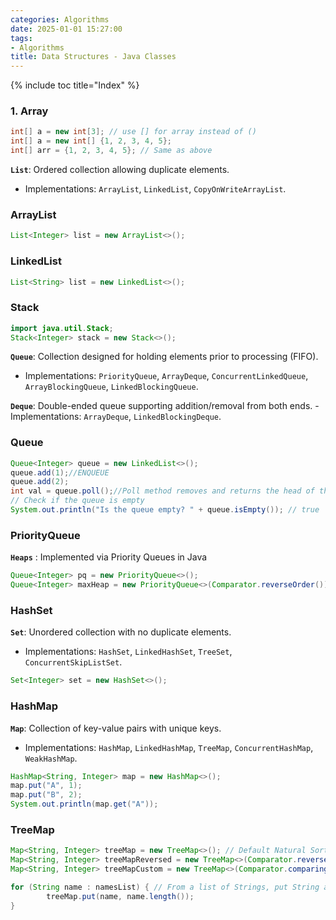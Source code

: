 ```yaml
---
categories: Algorithms
date: 2025-01-01 15:27:00
tags:
- Algorithms
title: Data Structures - Java Classes
---
```


{% include toc title="Index" %}

### 1. **Array**
```java
int[] a = new int[3]; // use [] for array instead of ()
int[] a = new int[] {1, 2, 3, 4, 5};
int[] arr = {1, 2, 3, 4, 5}; // Same as above
```

**`List`**: Ordered collection allowing duplicate elements.
- Implementations: `ArrayList`, `LinkedList`, `CopyOnWriteArrayList`.

### **ArrayList**
```java
List<Integer> list = new ArrayList<>();
```

### **LinkedList**
```java
List<String> list = new LinkedList<>();
```

### **Stack**
```java
import java.util.Stack;
Stack<Integer> stack = new Stack<>();
```

**`Queue`**: Collection designed for holding elements prior to processing (FIFO).
- Implementations: `PriorityQueue`, `ArrayDeque`, `ConcurrentLinkedQueue`, `ArrayBlockingQueue`, `LinkedBlockingQueue`.

**`Deque`**: Double-ended queue supporting addition/removal from both ends.
    - Implementations: `ArrayDeque`, `LinkedBlockingDeque`.

### **Queue**
```java
Queue<Integer> queue = new LinkedList<>();
queue.add(1);//ENQUEUE
queue.add(2);
int val = queue.poll();//Poll method removes and returns the head of the queue.DEQUEUE
// Check if the queue is empty
System.out.println("Is the queue empty? " + queue.isEmpty()); // true
```

### **PriorityQueue**
**`Heaps`** : Implemented via Priority Queues in Java

```java
Queue<Integer> pq = new PriorityQueue<>();
Queue<Integer> maxHeap = new PriorityQueue<>(Comparator.reverseOrder());
```

### **HashSet**
**`Set`**: Unordered collection with no duplicate elements.
- Implementations: `HashSet`, `LinkedHashSet`, `TreeSet`, `ConcurrentSkipListSet`.

```java
Set<Integer> set = new HashSet<>();
```

### **HashMap**
**`Map`**: Collection of key-value pairs with unique keys.
- Implementations: `HashMap`, `LinkedHashMap`, `TreeMap`, `ConcurrentHashMap`, `WeakHashMap`.

```java
HashMap<String, Integer> map = new HashMap<>();
map.put("A", 1);
map.put("B", 2);
System.out.println(map.get("A"));
```

### **TreeMap**
```java
Map<String, Integer> treeMap = new TreeMap<>(); // Default Natural Sorting Order
Map<String, Integer> treeMapReversed = new TreeMap<>(Comparator.reverseOrder());
Map<String, Integer> treeMapCustom = new TreeMap<>(Comparator.comparing(String::length)); // Custom key sorter

for (String name : namesList) { // From a list of Strings, put String as key
        treeMap.put(name, name.length());
}
```
